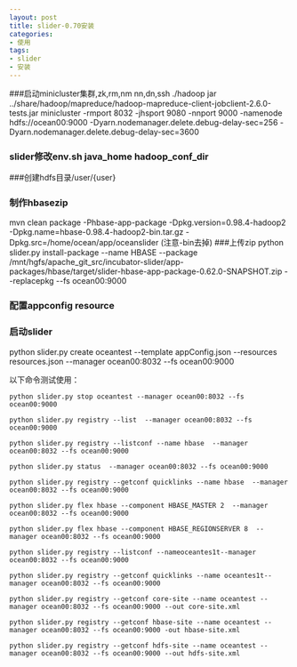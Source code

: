 ```yaml
---
layout: post
title: slider-0.70安装
categories:
- 使用
tags:
- slider
- 安装
---
```


###启动minicluster集群,zk,rm,nm nn,dn,ssh
./hadoop jar ../share/hadoop/mapreduce/hadoop-mapreduce-client-jobclient-2.6.0-tests.jar minicluster  -rmport 8032 -jhsport 9080 -nnport 9000 -namenode hdfs://ocean00:9000 -Dyarn.nodemanager.delete.debug-delay-sec=256 -Dyarn.nodemanager.delete.debug-delay-sec=3600
### slider修改env.sh java_home hadoop_conf_dir
###创建hdfs目录/user/{user}
### 制作hbasezip
mvn clean package -Phbase-app-package -Dpkg.version=0.98.4-hadoop2 -Dpkg.name=hbase-0.98.4-hadoop2-bin.tar.gz -Dpkg.src=/home/ocean/app/oceanslider
(注意-bin去掉)
###上传zip
python slider.py install-package --name HBASE --package /mnt/hgfs/apache_git_src/incubator-slider/app-packages/hbase/target/slider-hbase-app-package-0.62.0-SNAPSHOT.zip --replacepkg --fs ocean00:9000
### 配置appconfig resource 
### 启动slider

python slider.py create oceantest --template appConfig.json --resources resources.json --manager ocean00:8032 --fs ocean00:9000


以下命令测试使用：

    
	python slider.py stop oceantest --manager ocean00:8032 --fs ocean00:9000
	
	python slider.py registry --list  --manager ocean00:8032 --fs ocean00:9000
	
	python slider.py registry --listconf --name hbase  --manager ocean00:8032 --fs ocean00:9000
	
	python slider.py status  --manager ocean00:8032 --fs ocean00:9000
	
	python slider.py registry --getconf quicklinks --name hbase  --manager ocean00:8032 --fs ocean00:9000
	
	python slider.py flex hbase --component HBASE_MASTER 2  --manager ocean00:8032 --fs ocean00:9000
	
	python slider.py flex hbase --component HBASE_REGIONSERVER 8  --manager ocean00:8032 --fs ocean00:9000
	
	python slider.py registry --listconf --nameoceantes1t--manager ocean00:8032 --fs ocean00:9000
	
	python slider.py registry --getconf quicklinks --name oceantes1t--manager ocean00:8032 --fs ocean00:9000
	
	python slider.py registry --getconf core-site --name oceantest --manager ocean00:8032 --fs ocean00:9000 --out core-site.xml
	
	python slider.py registry --getconf hbase-site --name oceantest --manager ocean00:8032 --fs ocean00:9000 -out hbase-site.xml
	
	python slider.py registry --getconf hdfs-site --name oceantest --manager ocean00:8032 --fs ocean00:9000 --out hdfs-site.xml